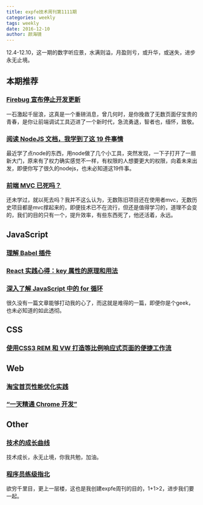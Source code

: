 ```yaml
---
title: expfe技术周刊第1111期
categories: weekly
tags: weekly
date: 2016-12-10
author: 颜海镜
---
```

12.4-12.10，这一期的数字听应景，水满则溢，月盈则亏，或升华，或迷失，进步永无止境。

## 本期推荐

### [Firebug 宣布停止开发更新](http://mp.weixin.qq.com/s?__biz=MzAxODE2MjM1MA==&mid=2651551544&idx=1&sn=5df9d76d2aab4bf82cc685f17af6aec9&chksm=8025a0f9b75229ef349dd3507f16e7faf74cca0639af7a2b67bd894611f45abd28fd57810be2&mpshare=1&scene=1&srcid=1207aEhoIUyh4RiyNQACrmj3#rd)
一石激起千层浪，这真是一个重磅消息，曾几何时，是你挽救了无数页面仔宝贵的青春，是你让前端调试工具迈进了一个新时代，急流勇退，智者也，缅怀，致敬。

### [阅读 NodeJS 文档，我学到了这 19 件事情](https://zhuanlan.zhihu.com/p/24210807)
最近学了点node的东西，用node做了几个小工具，突然发现，一下子打开了一扇新大门，原来有了权力确实感觉不一样，有权限的人想要更大的权限，向着未来出发，即便你写了很久的nodejs，也未必知道这19件事。

### [前端 MVC 已死吗？](http://mp.weixin.qq.com/s?__biz=MzA4NjE3MDg4OQ==&mid=2650963905&idx=1&sn=70019642c4cbaaca657706ad20585934&chksm=843a13a7b34d9ab1abb85b611daae44af0d0616bde0e686029c04c25840df62bd2d18c134937&mpshare=1&scene=1&srcid=1209dJSy76l94Ea4lMrGzJk4#rd)
还未学过，就以死去吗？我并不这么认为，无数陈旧项目还在使用者mvc，无数历史项目都是mvc撑起来的，即便技术已不在流行，但还是值得学习的，道理不会变的，我们的目的只有一个，提升效率，有些东西死了，他还活着，永远。

<!-- more -->

## JavaScript
### [理解 Babel 插件](http://taobaofed.org/blog/2016/09/29/babel-plugins/)

### [React 实践心得：key 属性的原理和用法](http://taobaofed.org/blog/2016/08/24/react-key/)

### [深入了解 JavaScript 中的 for 循环](http://mp.weixin.qq.com/s?__biz=MjM5MTA1MjAxMQ==&mid=2651224371&idx=1&sn=54771d5420daf8f5554605c16023dc64&chksm=bd49a0b78a3e29a10b45dae92a5668c5895bdb35d03b78f491cdbc68b8ba87ea511c8dc33cb5&mpshare=1&scene=1&srcid=1207VugbcGhtGVIUNRVLR0FM#rd)
很久没有一篇文章能够打动我的心了，而这就是难得的一篇，即便你是个geek，也未必知道的如此透彻。

## CSS

### [使用CSS3 REM 和 VW 打造等比例响应式页面的便捷工作流](https://zhuanlan.zhihu.com/p/23968868)

## Web
### [淘宝首页性能优化实践](http://taobaofed.org/blog/2016/04/05/optimize-in-tbhome/)

### [“一天精通 Chrome 开发”](https://zhuanlan.zhihu.com/p/24225644)

## Other
### [技术的成长曲线](http://mp.weixin.qq.com/s?__biz=MzA4NTg1MjM0Mg==&mid=2657261460&idx=1&sn=9c4decdffe54e0705ee0b468bebd59f8&chksm=84479e4db330175b0f9ed87040768ed20e929fad6097b8a16b5fb431ea33c9cf5b51e9cf8234&mpshare=1&scene=1&srcid=1129s7MEHAkjL0S5hg8KAlG6#rd)
技术成长，永无止境，你我共勉，加油。

### [程序员练级指北](http://mp.weixin.qq.com/s?__biz=MjM5MTA1MjAxMQ==&mid=2651224332&idx=1&sn=99bcc28e0e4d65e62d9aa86bdae55f4d&chksm=bd49a0888a3e299ea4b6b4f0fe4370ea3cd54e8db46b56448b282d5e405fa2f50f0c595199e3&mpshare=1&scene=1&srcid=1206a2tYXT8PHyyGHy1FE3We#rd)
欲穷千里目，更上一层楼，这也是我创建expfe周刊的目的，1+1>2，进步我们要一起。
